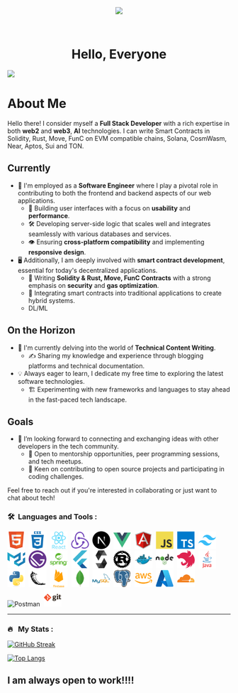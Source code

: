 
<p align="center"><img src="https://media.giphy.com/media/jdPMeyv9rn0hZHh8n9/giphy.gif?cid=ecf05e47jkz6ie9570q0uniys4hbpas6zsx02nrlu6rnyse4&ep=v1_stickers_search&rid=giphy.gif&ct=s" width="100"/></p>



<p align="center">
</p>

<p align="center"><img src="https://komarev.com/ghpvc/?username=kakbar&style=flat-square&color=blue" alt=""></p>

<h1 align="center">Hello, Everyone</h1> 

<img src="https://github.com/halfrost/halfrost/blob/master/icons/header_1.png" />



# About Me

Hello there! I consider myself a **Full Stack Developer** with a rich expertise in both **web2** and **web3**, **AI** technologies.
I can write Smart Contracts in Solidity, Rust, Move, FunC on EVM compatible chains, Solana, CosmWasm, Near, Aptos, Sui and TON.

## Currently
- 🔭 I'm employed as a **Software Engineer** where I play a pivotal role in contributing to both the frontend and backend aspects of our web applications.
  - 💼 Building user interfaces with a focus on **usability** and **performance**.
  - 🛠️ Developing server-side logic that scales well and integrates seamlessly with various databases and services.
  - 👁️ Ensuring **cross-platform compatibility** and implementing **responsive design**.
- 🖥️ Additionally, I am deeply involved with **smart contract development**, essential for today's decentralized applications.
  - 📜 Writing **Solidity & Rust, Move, FunC Contracts** with a strong emphasis on **security** and **gas optimization**.
  - 🔗 Integrating smart contracts into traditional applications to create hybrid systems.
  - DL/ML
## On the Horizon
- 🌱 I'm currently delving into the world of **Technical Content Writing**.
  - ✍️ Sharing my knowledge and experience through blogging platforms and technical documentation.
- 💡 Always eager to learn, I dedicate my free time to exploring the latest software technologies.
  - 🏗️ Experimenting with new frameworks and languages to stay ahead in the fast-paced tech landscape.

## Goals
- 🤔 I’m looking forward to connecting and exchanging ideas with other developers in the tech community.
  - 🤝 Open to mentorship opportunities, peer programming sessions, and tech meetups.
  - 🔄 Keen on contributing to open source projects and participating in coding challenges.

Feel free to reach out if you're interested in collaborating or just want to chat about tech!

### 🛠 &nbsp;Languages and Tools :

<p>
<img src="https://github.com/devicons/devicon/blob/master/icons/html5/html5-original.svg" title="HTML5" alt="HTML" width="40" height="40"/>&nbsp;
<img src="https://github.com/devicons/devicon/blob/master/icons/css3/css3-plain-wordmark.svg"  title="CSS3" alt="CSS" width="40" height="40"/>&nbsp;
<img src="https://github.com/devicons/devicon/blob/master/icons/react/react-original-wordmark.svg" title="React" alt="React" width="40" height="40"/>&nbsp;
<img src="https://github.com/devicons/devicon/blob/master/icons/redux/redux-original.svg" title="Redux" alt="Redux " width="40" height="40"/>&nbsp;
<img src="https://github.com/devicons/devicon/blob/master/icons/nextjs/nextjs-original.svg" title="Nextjs"  alt="Nextjs" width="40" height="40"/>&nbsp;
<img src="https://github.com/devicons/devicon/blob/master/icons/vuejs/vuejs-original.svg" title="Vue" alt="Vue" width="40" height="40"/>&nbsp;
<img src="https://github.com/devicons/devicon/blob/master/icons/angularjs/angularjs-original.svg" title="Angular" alt="Angular" width="40" height="40"/>&nbsp;
<img src="https://github.com/devicons/devicon/blob/master/icons/javascript/javascript-original.svg" title="JavaScript" alt="JavaScript" width="40" height="40"/>&nbsp;
<img src="https://github.com/devicons/devicon/blob/master/icons/typescript/typescript-original.svg" title="Typescript" alt="Typescript" width="40" height="40"/>&nbsp;
<img src="https://github.com/devicons/devicon/blob/master/icons/tailwindcss/tailwindcss-original.svg" title="Tailwind CSS" alt="Tailwind CSS" width="40" height="40"/>&nbsp;
<img src="https://github.com/devicons/devicon/blob/master/icons/materialui/materialui-original.svg" title="Material UI" alt="Material UI" width="40" height="40"/>&nbsp;
<img src="https://github.com/devicons/devicon/blob/master/icons/gatsby/gatsby-original.svg" title="Gatsby"  alt="Gatsby" width="40" height="40"/>&nbsp;
<img src="https://github.com/devicons/devicon/blob/master/icons/spring/spring-original-wordmark.svg" title="Spring" alt="Spring" width="40" height="40"/>&nbsp;
<img src="https://github.com/devicons/devicon/blob/master/icons/flutter/flutter-original.svg" title="Flutter" alt="Flutter" width="40" height="40"/>&nbsp;
<img src="https://github.com/devicons/devicon/blob/master/icons/solidity/solidity-original.svg" title="Solidity" alt="Solidity " width="40" height="40"/>&nbsp;
<img src="https://github.com/devicons/devicon/blob/master/icons/rust/rust-original.svg" title="Rust" alt="Rust" width="40" height="40"/>&nbsp;
<img src="https://github.com/devicons/devicon/blob/master/icons/docker/docker-original.svg" title="Docker" alt="Docker" width="40" height="40"/>&nbsp;
<img src="https://github.com/devicons/devicon/blob/master/icons/nodejs/nodejs-original-wordmark.svg" title="NodeJS" alt="NodeJS" width="40" height="40"/>&nbsp;
<img src="https://github.com/devicons/devicon/blob/master/icons/nestjs/nestjs-original.svg" title="Nest" alt="Nest" width="40" height="40"/>&nbsp;
<img src="https://github.com/devicons/devicon/blob/master/icons/java/java-original-wordmark.svg" title="Java" alt="Java" width="40" height="40"/>&nbsp;
<img src="https://github.com/devicons/devicon/blob/master/icons/python/python-original.svg" title="Python" alt="Python" width="40" height="40"/>&nbsp;
<img src="https://github.com/devicons/devicon/blob/master/icons/flask/flask-original.svg" title="Flask" alt="Flask" width="40" height="40"/>&nbsp;
<img src="https://github.com/devicons/devicon/blob/master/icons/firebase/firebase-plain-wordmark.svg" title="Firebase" alt="Firebase" width="40" height="40"/>&nbsp;
<img src="https://github.com/devicons/devicon/blob/master/icons/mongodb/mongodb-original.svg" title="MongoDB"  alt="MongoDB" width="40" height="40"/>&nbsp;
<img src="https://github.com/devicons/devicon/blob/master/icons/mysql/mysql-original-wordmark.svg" title="MySQL"  alt="MySQL" width="40" height="40"/>&nbsp;
<img src="https://github.com/devicons/devicon/blob/master/icons/postgresql/postgresql-original.svg" title="PostgreSQL"  alt="PostgreSQL" width="40" height="40"/>&nbsp;
<img src="https://github.com/devicons/devicon/blob/master/icons/amazonwebservices/amazonwebservices-plain-wordmark.svg" title="AWS" alt="AWS" width="40" height="40"/>&nbsp;
<img src="https://github.com/devicons/devicon/blob/master/icons/azure/azure-original.svg" title="Azure" alt="Azure" width="40" height="40"/>&nbsp;
<img src="https://github.com/devicons/devicon/blob/master/icons/cloudflare/cloudflare-original.svg" title="Cloudflare" alt="Cloudflare" width="40" height="40"/>&nbsp;
<img src="https://www.vectorlogo.zone/logos/getpostman/getpostman-icon.svg" title="Postman"  alt="Postman" width="40" height="40"/>&nbsp;
<img src="https://github.com/devicons/devicon/blob/master/icons/git/git-original-wordmark.svg" title="Git" **alt="Git" width="40" height="40"/>&nbsp;
</p>

---

### 🔥 &nbsp; My Stats :
[![GitHub Streak](http://github-readme-streak-stats.herokuapp.com?user=itsZed0&theme=dark&background=000000)](https://git.io/streak-stats)

[![Top Langs](https://github-readme-stats.vercel.app/api/top-langs/?username=itsZed0&layout=compact&theme=vision-friendly-dark)](https://github.com/anuraghazra/github-readme-stats)

I am always open to work!!!!
---
<!-- BLOG-POST-LIST:START -->
<!-- BLOG-POST-LIST:END -->



